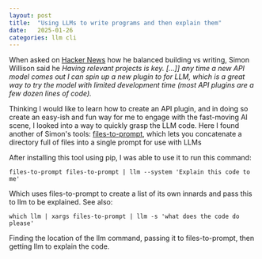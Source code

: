 ```yaml
---
layout: post
title:  "Using LLMs to write programs and then explain them"
date:   2025-01-26
categories: llm cli
---
```


When asked on [Hacker News](https://news.ycombinator.com/item?id=42604529) how he balanced building vs writing, Simon Willison said he *Having relevant projects is key. [...]] any time a new API model comes out I can spin up a new plugin to for LLM, which is a great way to try the model with limited development time (most API plugins are a few dozen lines of code).*

Thinking I would like to learn how to create an API plugin, and in doing so create an easy-ish and fun way for me to engage with the fast-moving AI scene, I looked into a way to quickly grasp the LLM code. Here I found another of Simon's tools: [files-to-prompt](https://github.com/simonw/files-to-prompt), which lets you concatenate a directory full of files into a single prompt for use with LLMs

After installing this tool using pip, I was able to use it to run this command:

    files-to-prompt files-to-prompt | llm --system 'Explain this code to me'

Which uses files-to-prompt to create a list of its own innards and pass this to llm to be explained. See also:

    which llm | xargs files-to-prompt | llm -s 'what does the code do please'

Finding the location of the llm command, passing it to files-to-prompt, then getting llm to explain the code.